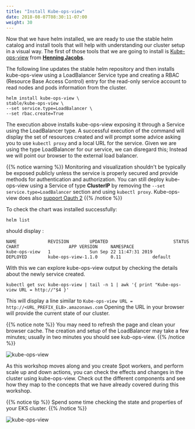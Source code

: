 ```yaml
---
title: "Install Kube-ops-view"
date: 2018-08-07T08:30:11-07:00
weight: 30
---
```


Now that we have helm installed, we are ready to use the stable helm catalog and install tools 
that will help with understanding our cluster setup in a visual way. The first of those tools that we are going to install is [Kube-ops-view](https://github.com/hjacobs/kube-ops-view) from **[Henning Jacobs](https://github.com/hjacobs)**.

The following line updates the stable helm repository and then installs kube-ops-view using a LoadBalancer Service type and creating a RBAC (Resource Base Access Control) entry for the read-only service account to read nodes and pods information from the cluster.

```
helm install kube-ops-view \
stable/kube-ops-view \
--set service.type=LoadBalancer \
--set rbac.create=True
```

The execution above installs kube-ops-view  exposing it through a Service using the LoadBalancer type.
A successful execution of the command will display the set of resources created and will prompt some advice asking you to use `kubectl proxy` and a local URL for the service. Given we are using the type LoadBalancer for our service, we can disregard this; Instead we will point our browser to the external load balancer.

{{% notice warning %}}
Monitoring and visualization shouldn't be typically be exposed publicly unless the service is properly secured and provide methods for authentication and authorization. You can still deploy kube-ops-view using a Service of type **ClusterIP** by removing the  `--set service.type=LoadBalancer` section and using `kubectl proxy`. Kube-ops-view does also [support Oauth 2](https://github.com/hjacobs/kube-ops-view#configuration) 
{{% /notice %}}

To check the chart was installed successfully:

```
helm list
```

should display : 
```
NAME            REVISION        UPDATED                         STATUS          CHART                   APP VERSION     NAMESPACE
kube-ops-view   1               Sun Sep 22 11:47:31 2019        DEPLOYED        kube-ops-view-1.1.0     0.11            default  
```

With this we can explore kube-ops-view output by checking the details about the newly service created. 

```
kubectl get svc kube-ops-view | tail -n 1 | awk '{ print "Kube-ops-view URL = http://"$4 }'
```

This will display a line similar to `Kube-ops-view URL = http://<URL_PREFIX_ELB>.amazonaws.com`
Opening the URL in your browser will provide the current state of our cluster.

{{% notice note %}}
You may need to refresh the page and clean your browser cache. The creation and setup of the LoadBalancer may take a few minutes; usually in two minutes you should see kub-ops-view. 
{{% /notice %}}

![kube-ops-view](/images/using_ec2_spot_instances_with_eks/helm/kube-ops-view.png)

As this workshop moves along and you create Spot workers, and perform scale up and down actions, you can check the effects and changes in the cluster using kube-ops-view. Check out the different components and see how they map to the concepts that we have already covered during this workshop.

{{% notice tip %}}
Spend some time checking the state and properties of your EKS cluster. 
{{% /notice %}}

![kube-ops-view](/images/using_ec2_spot_instances_with_eks/helm/kube-ops-view-legend.png)

<!--  

# I'm commenting this section temporarily The ClusterRole associated with
# the chart does not provide all the permissions for kube-report-ops
# to work well and instead we are getting an error at the moment on EKS 1.16
# this will require either a change in the kube-report-ops or changes to modify
# The clusterrole once the helm chart is installed; I'll contribute this to the
# upstream project and then get this section enabled back again.

### Exercise
 
{{% notice info %}}
In this exercise we will install and explore another great tool, **[kube-resource-report](https://github.com/hjacobs/kube-resource-report)** by [Henning Jacob](https://github.com/hjacobs). Kube-resource-report generates a utilization report and associates a cost to namespaces, applications and pods. Kube-resource-report does also take into consideration the Spot savings. It uses the [describe-spot-price-history](https://docs.aws.amazon.com/AWSEC2/latest/APIReference/API_DescribeSpotPriceHistory.html) average value of the reported in the last three days to provide an estimate for the cost of EC2 Spot nodes.  
{{% /notice %}}

 * Now that we have a way to visualize our cluster with kube-ops-view, how about visualizing the estimated cost used by our cluster  namespaces, applications and pods? Follow the instructions described at **[kube-resource-report](https://github.com/hjacobs/kube-resource-report)** github repository and figure out how to deploy the helm chart with the right required parameters. (links to hints: [1](https://helm.sh/docs/chart_template_guide/values_files/), [2](https://github.com/hjacobs/kube-resource-report/blob/master/chart/kube-resource-report/values.yaml), [3](https://github.com/hjacobs/kube-resource-report/blob/master/chart/kube-resource-report/templates/deployment.yaml), [4](https://github.com/hjacobs/kube-resource-report/blob/master/chart/kube-resource-report/templates/service.yaml))


{{%expand "Show me the solution" %}}
Execute the following command in your Cloud9 terminal
```
git clone https://github.com/hjacobs/kube-resource-report
helm install kube-resource-report \
--set service.type=LoadBalancer \
--set service.port=80 \
--set container.port=8080 \
--set rbac.create=true \
--set nodeSelector.intent=control-apps \
kube-resource-report/unsupported/chart/kube-resource-report
```

This will install the chart with the right setup, ports and the identification of the label *aws.amazon.com/spot*, that when is defined on a resource, will be used to extract EC2 Spot historic prices associated with the resource. Note that during the rest of the workshop we will still use the `lifecycle` label to identify Spot instances, and only use `aws.amazon.com/spot` to showcase the integration with kube-resource-report. 

Once installed, you should be able to get the Service/Loadbalancer URL using:
```
kubectl get svc kube-resource-report | tail -n 1 | awk '{ print "Kube-resource-report URL = http://"$4 }'
```
{{% notice note %}}
You may need to refresh the page and clean your browser cache. The creation and setup of the LoadBalancer may take a few minutes; usually in four minutes or so you should see kube-resource-report. 
{{% /notice %}}

Kube-resource-reports will keep track in time of the cluster. Further more, it identifies EC2 Spot nodes and uses [AWS Historic Spot price API](https://docs.aws.amazon.com/AWSEC2/latest/APIReference/API_DescribeSpotPriceHistory.html) to calculates the current price of the EC2 Spot instances and attribute the correct cost.

![kube-resource-reports](/images/using_ec2_spot_instances_with_eks/helm/kube-resource-reports.png)

{{% /expand %}}

The result of this exercise should show kube-resource-report estimated cost of your cluster as well as the utilization of different components.

-->